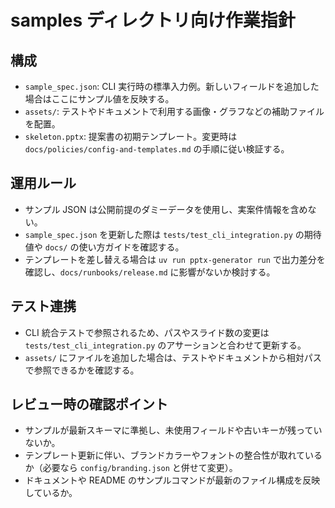 # samples ディレクトリ向け作業指針

## 構成
- `sample_spec.json`: CLI 実行時の標準入力例。新しいフィールドを追加した場合はここにサンプル値を反映する。
- `assets/`: テストやドキュメントで利用する画像・グラフなどの補助ファイルを配置。
- `skeleton.pptx`: 提案書の初期テンプレート。変更時は `docs/policies/config-and-templates.md` の手順に従い検証する。

## 運用ルール
- サンプル JSON は公開前提のダミーデータを使用し、実案件情報を含めない。
- `sample_spec.json` を更新した際は `tests/test_cli_integration.py` の期待値や `docs/` の使い方ガイドを確認する。
- テンプレートを差し替える場合は `uv run pptx-generator run` で出力差分を確認し、`docs/runbooks/release.md` に影響がないか検討する。

## テスト連携
- CLI 統合テストで参照されるため、パスやスライド数の変更は `tests/test_cli_integration.py` のアサーションと合わせて更新する。
- `assets/` にファイルを追加した場合は、テストやドキュメントから相対パスで参照できるかを確認する。

## レビュー時の確認ポイント
- サンプルが最新スキーマに準拠し、未使用フィールドや古いキーが残っていないか。
- テンプレート更新に伴い、ブランドカラーやフォントの整合性が取れているか（必要なら `config/branding.json` と併せて変更）。
- ドキュメントや README のサンプルコマンドが最新のファイル構成を反映しているか。
